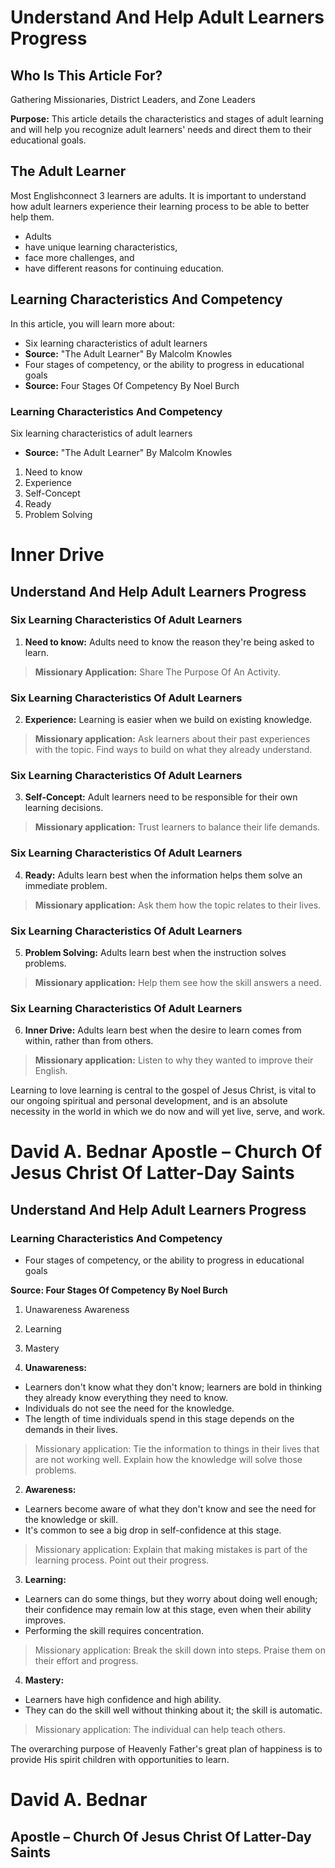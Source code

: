 # Understand And Help Adult Learners Progress

## Who Is This Article For?
Gathering Missionaries, District Leaders, and Zone Leaders

**Purpose:** This article details the characteristics and stages of adult learning and will help you recognize adult learners' needs and direct them to their educational goals.

## The Adult Learner
Most Englishconnect 3 learners are adults. It is important to understand how adult learners experience their learning process to be able to better help them.

- Adults
- have unique learning characteristics,
- face more challenges, and
- have different reasons for continuing education.

## Learning Characteristics And Competency
In this article, you will learn more about:

- Six learning characteristics of adult learners
- **Source:** "The Adult Learner" By Malcolm Knowles
- Four stages of competency, or the ability to progress in educational goals
- **Source:** Four Stages Of Competency By Noel Burch

### Learning Characteristics And Competency
Six learning characteristics of adult learners
- **Source:** "The Adult Learner" By Malcolm Knowles
1. Need to know
2. Experience
3. Self-Concept
4. Ready
5. Problem Solving

# Inner Drive

## Understand And Help Adult Learners Progress

### Six Learning Characteristics Of Adult Learners

1. **Need to know:** Adults need to know the reason they're being asked to learn.

> **Missionary Application:** Share The Purpose Of An Activity.

### Six Learning Characteristics Of Adult Learners

2. **Experience:** Learning is easier when we build on existing knowledge.

> **Missionary application:** Ask learners about their past experiences with the topic. Find ways to build on what they already understand.

### Six Learning Characteristics Of Adult Learners

3. **Self-Concept:** Adult learners need to be responsible for their own learning decisions.

> **Missionary application:** Trust learners to balance their life demands.

### Six Learning Characteristics Of Adult Learners

4. **Ready:** Adults learn best when the information helps them solve an immediate problem.

> **Missionary application:** Ask them how the topic relates to their lives.

### Six Learning Characteristics Of Adult Learners

5. **Problem Solving:** Adults learn best when the instruction solves problems.

> **Missionary application:** Help them see how the skill answers a need.

### Six Learning Characteristics Of Adult Learners

6. **Inner Drive:** Adults learn best when the desire to learn comes from within, rather than from others.

> **Missionary application:** Listen to why they wanted to improve their English.

Learning to love learning is central to the gospel of Jesus Christ, is vital to our ongoing spiritual and personal development, and is an absolute necessity in the world in which we do now and will yet live, serve, and work.

# David A. Bednar Apostle – Church Of Jesus Christ Of Latter-Day Saints

## Understand And Help Adult Learners Progress

### Learning Characteristics And Competency

- Four stages of competency, or the ability to progress in educational goals

**Source: Four Stages Of Competency By Noel Burch**

1. Unawareness Awareness
2. Learning
3. Mastery

1. **Unawareness:**
- Learners don't know what they don't know; learners are bold in thinking they already know everything they need to know.
- Individuals do not see the need for the knowledge.
- The length of time individuals spend in this stage depends on the demands in their lives.

> Missionary application: Tie the information to things in their lives that are not working well. Explain how the knowledge will solve those problems.

2. **Awareness:**
- Learners become aware of what they don't know and see the need for the knowledge or skill.
- It's common to see a big drop in self-confidence at this stage.

> Missionary application: Explain that making mistakes is part of the learning process. Point out their progress.

3. **Learning:**
- Learners can do some things, but they worry about doing well enough; their confidence may remain low at this stage, even when their ability improves.
- Performing the skill requires concentration.

> Missionary application: Break the skill down into steps. Praise them on their effort and progress.

4. **Mastery:**
- Learners have high confidence and high ability.
- They can do the skill well without thinking about it; the skill is automatic.

> Missionary application: The individual can help teach others.

The overarching purpose of Heavenly Father's great plan of happiness is to provide His spirit children with opportunities to learn.

# David A. Bednar
## Apostle – Church Of Jesus Christ Of Latter-Day Saints

